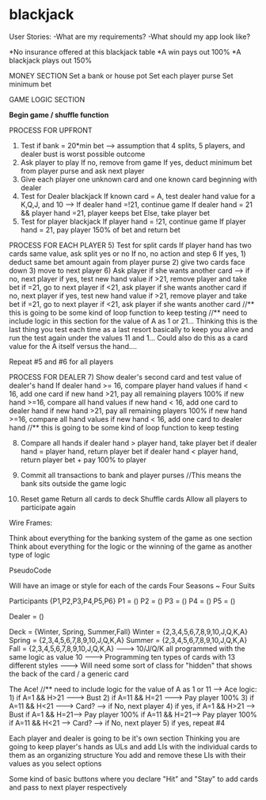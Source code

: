 # blackjack

User Stories:
-What are my requirements?
-What should my app look like?

*No insurance offered at this blackjack table
*A win pays out 100%
*A blackjack plays out 150%

MONEY SECTION
Set a bank or house pot
Set each player purse
Set minimum bet


GAME LOGIC SECTION

**Begin game / shuffle function**

PROCESS FOR UPFRONT
1) Test if bank = 20*min bet --> assumption that 4 splits, 5 players, and dealer bust is worst possible outcome
2) Ask player to play
  If no, remove from game
  If yes, deduct minimum bet from player purse and ask next player
2) Give each player one unknown card and one known card beginning with dealer
3) Test for Dealer blackjack
If known card = A, test dealer hand value for a K,Q,J, and 10 --> 
  If dealer hand =!21, continue game
  If dealer hand = 21 && player hand =21, player keeps bet
    Else, take player bet
4) Test for player blackjack
If player hand = !21, continue game
If player hand = 21, pay player 150% of bet and return bet

PROCESS FOR EACH PLAYER
5) Test for split cards
If player hand has two cards same value, ask split yes or no
  If no, no action and step 6
  If yes, 1) deduct same bet amount again from player purse
          2) give two cards face down
          3) move to next player
6) Ask player if she wants another card --> if no, next player
                                         if yes, test new hand value
                                            if >21, remove player and take bet
                                            if =21, go to next player
                                            if <21, ask player if she wants another card
                                                if no, next player
                                                if yes, test new hand value
                                                    if >21, remove player and take bet
                                                    if =21, go to next player
                                                    if <21, ask player if she wants another card
//** this is going to be some kind of loop function to keep testing
//** need to include logic in this section for the value of A as 1 or 21... Thinking this is the last thing you test each time as a last resort basically to keep you alive and run the test again under the values 11 and 1... Could also do this as a card value for the A itself versus the hand....

Repeat #5 and #6 for all players

PROCESS FOR DEALER
7) Show dealer's second card and test value of dealer's hand
If dealer hand >= 16, compare player hand values
if hand < 16, add one card
      if new hand >21, pay all remaining players 100%
      if new hand >=16, compare all hand values
      if new hand < 16, add one card to dealer hand
            if new hand >21, pay all remaining players 100%
            if new hand >=16, compare all hand values
            if new hand < 16, add one card to dealer hand
//** this is going to be some kind of loop function to keep testing                                

8) Compare all hands
       if dealer hand > player hand, take player bet
       if dealer hand = player hand, return player bet
       if dealer hand < player hand, return player bet + pay 100% to player

9) Commit all transactions to bank and player purses
//This means the bank sits outside the game logic

9) Reset game
Return all cards to deck
Shuffle cards
Allow all players to participate again





Wire Frames:

Think about everything for the banking system of the game as one section
Think about everything for the logic or the winning of the game as another type of logic



PseudoCode

Will have an image or style for each of the cards
Four Seasons ~ Four Suits

Participants {P1,P2,P3,P4,P5,P6}
P1 = ()
P2 = ()
P3 = ()
P4 = ()
P5 = ()

Dealer = ()

Deck = {Winter, Spring, Summer,Fall}
Winter = {2,3,4,5,6,7,8,9,10,J,Q,K,A}
Spring = {2,3,4,5,6,7,8,9,10,J,Q,K,A}
Summer = {2,3,4,5,6,7,8,9,10,J,Q,K,A}
Fall = {2,3,4,5,6,7,8,9,10,J,Q,K,A}
---> 10/J/Q/K all programmed with the same logic as value 10
---> Programming ten types of cards with 13 different styles
---> Will need some sort of class for "hidden" that shows the back of the card / a generic card

The Ace!
//** need to include logic for the value of A as 1 or 11
--> Ace logic: 
               1) if A=1 && H>21 ---> Bust
               2) if A=11 && H=21 ---> Pay player 100%
               3) if A=11 && H<21 ---> Card? --> if No, next player
               4) if yes,
                  if A=1 && H>21 --> Bust
                  if A=1 && H=21--> Pay player 100%
                  if A=11 && H=21--> Pay player 100%
                  if A=11 && H<21 --> Card? --> if No, next player
              5) if yes, repeat #4

Each player and dealer is going to be it's own section
Thinking you are going to keep player's hands as ULs and add LIs with the individual cards to them as an organizing structure
You add and remove these LIs with their values as you select options

Some kind of basic buttons where you declare "Hit" and "Stay" to add cards and pass to next player respectively

